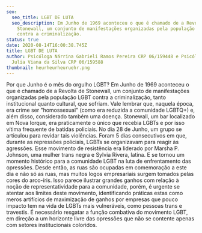 ```yaml
---
seo:
  seo_title: LGBT DE LUTA
  seo_description: Em Junho de 1969 aconteceu o que é chamado de a Revolta de
    Stonewall, um conjunto de manifestações organizadas pela população LGBT
    contra a criminalização.
status: true
date: 2020-08-14T16:00:38.745Z
title: LGBT DE LUTA
author: Psicóloga Nárrina Gabrieli Ramos Pereira CRP 06/159448 e Psicóloga Maria
  Julia Viana da Silva CRP 06/159588
thumbnail: heurheurheuruehr.png
---
```

Por que Junho é o mês do orgulho LGBT? Em Junho de 1969 aconteceu o que é chamado de a Revolta de Stonewall, um conjunto de manifestações organizadas pela população LGBT contra a criminalização, tanto institucional quanto cultural, que sofriam. Vale lembrar que, naquela época, era crime ser "homossexual" (como era reduzida a comunidade LGBTQ+) e, além disso, considerado também uma doença. Stonewall, um bar localizado em Nova Iorque, era praticamente o único que recebia LGBTs e por isso vítima frequente de batidas policiais. No dia 28 de Junho, um grupo se articulou para revidar tais violências. Foram 5 dias consecutivos em que, durante as repressões policiais, LGBTs se organizavam para reagir às agressões. Esse movimento de resistência era liderado por Marsha P. Johnson, uma mulher trans negra e Sylvia Rivera, latina. E se tornou um momento histórico para a comunidade LGBT na luta de enfrentamento das opressões. Desde então, as ruas são ocupadas em comemoração a este dia e não só as ruas, mas muitos logos empresariais surgem tomados pelas cores do arco-íris. Isso parece ilustrar grandes ganhos com relação à noção de representatividade para a comunidade, porém, é urgente se atentar aos limites deste movimento, identificando práticas estas como meros artifícios de maximização de ganhos por empresas que pouco impacto tem na vida de LGBTs mais vulneráveis, como pessoas trans e travestis. É necessário resgatar a função combativa do movimento LGBT, em direção a um horizonte livre das opressões que não se contente apenas com setores institucionais coloridos.